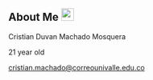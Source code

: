 ## About Me  <img width='25em' src='https://user-images.githubusercontent.com/62184928/179299314-6e19e6e1-a9de-424c-ae30-5a01f556b064.png' />

<p>Cristian Duvan Machado Mosquera</p>
<p>21 year old</p>
<a href='mailto:cristian.machado@correunivalle.edu.co'>cristian.machado@correounivalle.edu.co</a>

<!---
CriistiianDM/CriistiianDM is a ✨ special ✨ repository because its `README.md` (this file) appears on your GitHub profile.
You can click the Preview link to take a look at your changes.
--->

